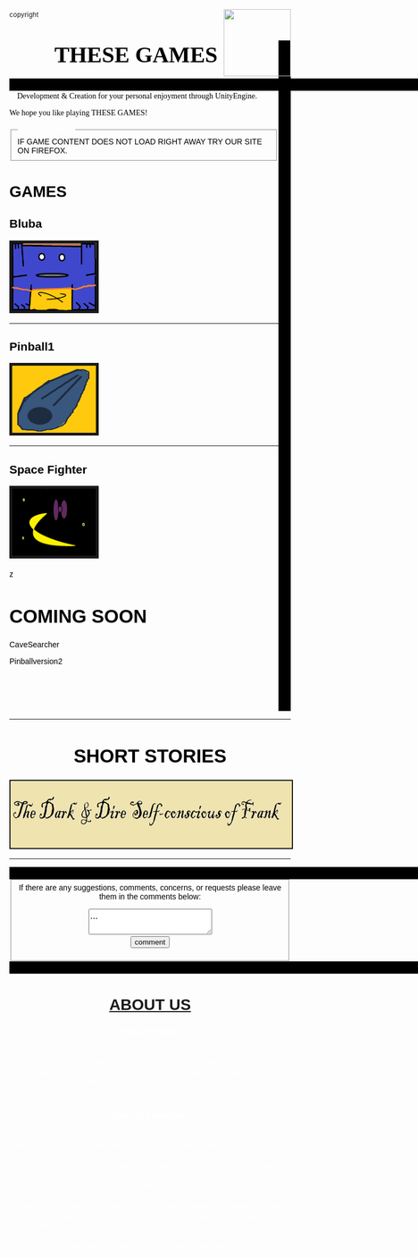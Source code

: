 
<html lang = "en-us">

<head>
    <title>THESEGAMES</title></head><small>copyright</small>
<img src="" alt="" style="float:right;width:120px;height:120px;">
<body>
    
<style> .vl {border-right: 22px solid black; height:1200px;}</style>
<div class="vl">
<body background="backgroundgrey.png">
    
<p><h1><big><big><font face="PALATINO" color="black">&emsp;&emsp;THESE GAMES</font></big></big></h1>
</p>
<p></p>
<style> .hl {border-left:1330px solid black; height: 22px;}</style><div class="hl"></div>
<font face="GEORGIA" color="black">&emsp;Development & Creation for your personal enjoyment through UnityEngine. 
<p> We hope you like playing THESE GAMES! </p>
<font face = "ARIAL" color = "WHITE"><fieldset><legend>HELPFUL HINT</legend><font face = "ARIAL" color = "BLACK"> 
IF GAME CONTENT DOES NOT LOAD RIGHT AWAY TRY OUR SITE ON FIREFOX.
</fieldset>
<p>
<h1>GAMES</h1><p>
<h2>Bluba</h2></p>
<body><a href="thesegamesite/Bluba.htm"><img border="5" alt="Bluba" src ="sprite3.png" width="150" height ="120"></a>
<hr><p>
    </p>
</body>
<h2>Pinball1</h2></p>
<body><a href="Pinball1.htm"><img border="5" alt ="Pinball1" src="flipper.png" width="150" height="120"></a>
</body> <head><link rel = "stylesheet" type = "text/css" href="index.css">
</head><hr>
<h2>Space Fighter</h2><body><a href="SPFTR.htm">
<img border="5" alt = "spacefighter" src="spacefighter.png" width="150" height = "120"></a></body>
<body>
    <p></p><font face = "ARIAL" ><p></p>z<big><h1>COMING SOON</h1></big><p>CaveSearcher<p>
    Pinballversion2</p></p></div>
<p></p><hr><center><big><h1>SHORT STORIES</h1></big></center><body><center>
<a href="shortstory1.htm"><img border="2" alt="shortstory1" src ="shortstory1.png" width="800" height ="120"></a></center>
</body></body><p></p><body><p></p><hr>
    </body>

<style> .hl1 {border-left:1330px solid black; height: 32px;}</style><div class="hl1"></div>

<fieldset>
<center><font face = "SANS-SERIF" color = "BLACK">If there are any suggestions, comments, concerns, or requests
 please leave them in the comments below:</center><p></p>
<center><form action = "mail.php" method = "post"><div>
<textarea  name = "comments" id = "comments" style = "font-family:sans-serif;font-size:1.2em;">
...</textarea></div><input type="submit" value="comment"></form></p></body></div>
</fieldset></center>
<style> .hl1 {border-left:1330px solid black; height: 22px;}</style><div class="hl1">
</div>
<center><a href = "aboutus.htm"><h1>ABOUT US</h1></a></center>
<center><h3><font face = "TIMES NEW ROMAN" color = "white">Privacy Policy</h3></center>
None of you're data is stored by accessing this site. We do not store any of your personal data. If you have sent us a suggestion, comment, concern, or request, none of you're personal data is used or stored. If you have been asked to share any personal data or information by THESEGAMES or any of it's affiliates, say no. We do not require your data for this site. Our site is for your personal entertainment ONLY. 
<p></p><center><h3>Terms & Conditions</h3></center>
We may modify these Terms, for any reason at any time, by posting a new version on Our Website; these changes do not affect rights and obligations that arose prior to such changes.The contents of this site, including All copyright, trade marks, design rights, patents, Site software, design, artwork, illustrations, Applications, and other intellectual property rights in and on THESEGAMES belongs to THESEGAMES and/or third parties, and any of their successors and assigns, and any of their respective licensors, Advertisers, suppliers, and operational service providers and are legally protected, without limitation, under U.S. Federal and State laws, regulations and treaties. On notice, we will act to remove content on the Site that infringes the copyrights of others. THESEGAMES reserves all of its rights. Nothing in the Terms grants you a right or license to use any trade mark, design right or copyright owned or controlled by THESEGAMES or any other third party except as expressly provided. 

</html>

